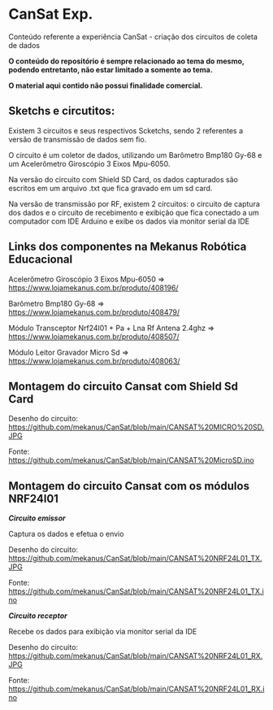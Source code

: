 # CanSat Exp.
Conteúdo referente a experiência CanSat - criação dos circuitos de coleta de dados

**O conteúdo do repositório é sempre relacionado ao tema do mesmo, podendo entretanto, não estar limitado a somente ao tema.**

**O material aqui contido não possui finalidade comercial.**


## Sketchs e circutitos:

Existem 3 circuitos e seus respectivos Scketchs, sendo 2 referentes a versão de transmissão de dados sem fio.

O circuito é um coletor de dados, utilizando um Barômetro Bmp180 Gy-68 e um Acelerômetro Giroscópio 3 Eixos Mpu-6050. 

Na versão do circuito com Shield SD Card, os dados capturados são escritos em um arquivo .txt que fica gravado em um sd card.

Na versão de transmissão por RF, existem 2 circuitos: o circuito de captura dos dados e o circuito de recebimento e exibição que fica conectado a um computador com IDE Arduino e exibe os dados via monitor serial da IDE


## Links dos componentes na Mekanus Robótica Educacional

Acelerômetro Giroscópio 3 Eixos Mpu-6050 => https://www.lojamekanus.com.br/produto/408196/

Barômetro Bmp180 Gy-68 => https://www.lojamekanus.com.br/produto/408479/

Módulo Transceptor Nrf24l01 + Pa + Lna Rf Antena 2.4ghz => https://www.lojamekanus.com.br/produto/408507/

Módulo Leitor Gravador Micro Sd => https://www.lojamekanus.com.br/produto/408063/

## Montagem do circuito Cansat com Shield Sd Card 


Desenho do circuito: https://github.com/mekanus/CanSat/blob/main/CANSAT%20MICRO%20SD.JPG

Fonte: https://github.com/mekanus/CanSat/blob/main/CANSAT%20MicroSD.ino


## Montagem do circuito Cansat com os módulos NRF24l01


***Circuito emissor*** 

Captura os dados e efetua o envio

Desenho do circuito: https://github.com/mekanus/CanSat/blob/main/CANSAT%20NRF24L01_TX.JPG

Fonte: https://github.com/mekanus/CanSat/blob/main/CANSAT%20NRF24L01_TX.ino

***Circuito receptor*** 

Recebe os dados para exibição via monitor serial da IDE

Desenho do circuito: https://github.com/mekanus/CanSat/blob/main/CANSAT%20NRF24L01_RX.JPG

Fonte: https://github.com/mekanus/CanSat/blob/main/CANSAT%20NRF24L01_RX.ino


